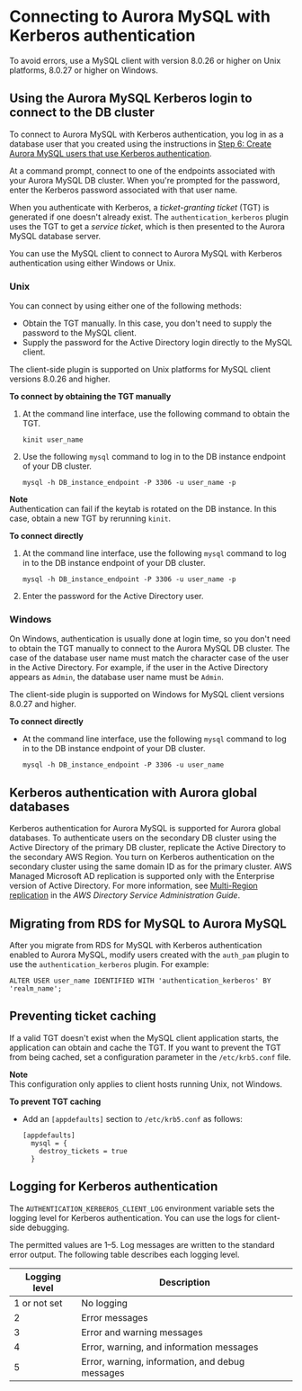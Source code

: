 # Connecting to Aurora MySQL with Kerberos authentication<a name="aurora-mysql-kerberos-connecting"></a>

To avoid errors, use a MySQL client with version 8\.0\.26 or higher on Unix platforms, 8\.0\.27 or higher on Windows\.

## Using the Aurora MySQL Kerberos login to connect to the DB cluster<a name="aurora-mysql-kerberos-connecting.login"></a>

To connect to Aurora MySQL with Kerberos authentication, you log in as a database user that you created using the instructions in [Step 6: Create Aurora MySQL users that use Kerberos authentication](aurora-mysql-kerberos-setting-up.md#aurora-mysql-kerberos-setting-up.create-logins)\.

At a command prompt, connect to one of the endpoints associated with your Aurora MySQL DB cluster\. When you're prompted for the password, enter the Kerberos password associated with that user name\.

When you authenticate with Kerberos, a *ticket\-granting ticket* \(TGT\) is generated if one doesn't already exist\. The `authentication_kerberos` plugin uses the TGT to get a *service ticket*, which is then presented to the Aurora MySQL database server\.

You can use the MySQL client to connect to Aurora MySQL with Kerberos authentication using either Windows or Unix\.

### Unix<a name="aurora-mysql-kerberos-connecting.login.unix"></a>

You can connect by using either one of the following methods:
+ Obtain the TGT manually\. In this case, you don't need to supply the password to the MySQL client\.
+ Supply the password for the Active Directory login directly to the MySQL client\.

The client\-side plugin is supported on Unix platforms for MySQL client versions 8\.0\.26 and higher\.

**To connect by obtaining the TGT manually**

1. At the command line interface, use the following command to obtain the TGT\.

   ```
   kinit user_name
   ```

1. Use the following `mysql` command to log in to the DB instance endpoint of your DB cluster\.

   ```
   mysql -h DB_instance_endpoint -P 3306 -u user_name -p
   ```
**Note**  
Authentication can fail if the keytab is rotated on the DB instance\. In this case, obtain a new TGT by rerunning `kinit`\.

**To connect directly**

1. At the command line interface, use the following `mysql` command to log in to the DB instance endpoint of your DB cluster\.

   ```
   mysql -h DB_instance_endpoint -P 3306 -u user_name -p
   ```

1. Enter the password for the Active Directory user\.

### Windows<a name="aurora-mysql-kerberos-connecting.login.win"></a>

On Windows, authentication is usually done at login time, so you don't need to obtain the TGT manually to connect to the Aurora MySQL DB cluster\. The case of the database user name must match the character case of the user in the Active Directory\. For example, if the user in the Active Directory appears as `Admin`, the database user name must be `Admin`\.

The client\-side plugin is supported on Windows for MySQL client versions 8\.0\.27 and higher\.

**To connect directly**
+ At the command line interface, use the following `mysql` command to log in to the DB instance endpoint of your DB cluster\.

  ```
  mysql -h DB_instance_endpoint -P 3306 -u user_name
  ```

## Kerberos authentication with Aurora global databases<a name="aurora-mysql-kerberos-connecting.global"></a>

Kerberos authentication for Aurora MySQL is supported for Aurora global databases\. To authenticate users on the secondary DB cluster using the Active Directory of the primary DB cluster, replicate the Active Directory to the secondary AWS Region\. You turn on Kerberos authentication on the secondary cluster using the same domain ID as for the primary cluster\. AWS Managed Microsoft AD replication is supported only with the Enterprise version of Active Directory\. For more information, see [Multi\-Region replication](https://docs.aws.amazon.com/directoryservice/latest/admin-guide/ms_ad_configure_multi_region_replication.html) in the *AWS Directory Service Administration Guide*\.

## Migrating from RDS for MySQL to Aurora MySQL<a name="aurora-mysql-kerberos-connecting.rds"></a>

After you migrate from RDS for MySQL with Kerberos authentication enabled to Aurora MySQL, modify users created with the `auth_pam` plugin to use the `authentication_kerberos` plugin\. For example:

```
ALTER USER user_name IDENTIFIED WITH 'authentication_kerberos' BY 'realm_name';
```

## Preventing ticket caching<a name="aurora-mysql-kerberos.destroy-tickets"></a>

If a valid TGT doesn't exist when the MySQL client application starts, the application can obtain and cache the TGT\. If you want to prevent the TGT from being cached, set a configuration parameter in the `/etc/krb5.conf` file\.

**Note**  
This configuration only applies to client hosts running Unix, not Windows\.

**To prevent TGT caching**
+ Add an `[appdefaults]` section to `/etc/krb5.conf` as follows:

  ```
  [appdefaults]
    mysql = {
      destroy_tickets = true
    }
  ```

## Logging for Kerberos authentication<a name="aurora-mysql-kerberos.logging"></a>

The `AUTHENTICATION_KERBEROS_CLIENT_LOG` environment variable sets the logging level for Kerberos authentication\. You can use the logs for client\-side debugging\.

The permitted values are 1–5\. Log messages are written to the standard error output\. The following table describes each logging level\.


| Logging level | Description | 
| --- | --- | 
| 1 or not set | No logging | 
| 2 | Error messages | 
| 3 | Error and warning messages | 
| 4 | Error, warning, and information messages | 
| 5 | Error, warning, information, and debug messages | 